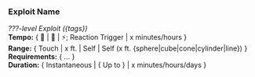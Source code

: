 ### Exploit Name  
*???-level Exploit ({tags})*  
**Tempo:** { 🔷 | 🔵 | ⚡; Reaction Trigger | x minutes/hours }  
**Range:** { Touch | x ft. | Self | Self (x ft. {sphere|cube|cone|cylinder|line}) }  
**Requirements:** { ... }  
**Duration:** { Instantaneous | { Up to } | x minutes/hours/days }  
